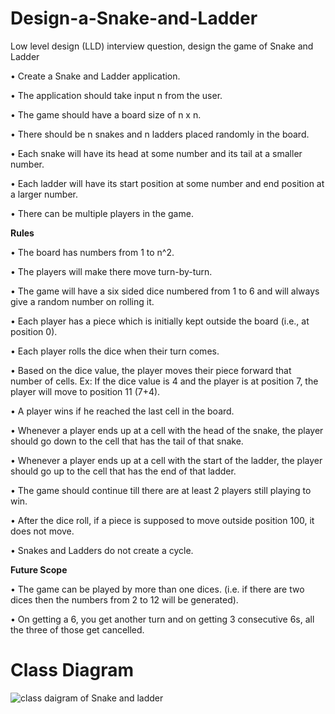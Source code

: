 # Design-a-Snake-and-Ladder
Low level design (LLD) interview question, design the game of Snake and Ladder

•	Create a Snake and Ladder application.

•	The application should take input n from the user.

•	The game should have a board size of n x n.

•	There should be n snakes and n ladders placed randomly in the board.

•	Each snake will have its head at some number and its tail at a smaller number.

•	Each ladder will have its start position at some number and end position at a larger number.

•	There can be multiple players in the game.

**Rules**

•	The board has numbers from 1 to n^2.

•	The players will make there move turn-by-turn.

•	The game will have a six sided dice numbered from 1 to 6 and will always give a random number on rolling it.

•	Each player has a piece which is initially kept outside the board (i.e., at position 0).

•	Each player rolls the dice when their turn comes.

•	Based on the dice value, the player moves their piece forward that number of cells. Ex: If the dice value is 4 and the player is at position 7, the player will move to position 11 (7+4).

•	A player wins if he reached the last cell in the board.

•	Whenever a player ends up at a cell with the head of the snake, the player should go down to the cell that has the tail of that snake.

•	Whenever a player ends up at a cell with the start of the ladder, the player should go up to the cell that has the end of that ladder.

•	The game should continue till there are at least 2 players still playing to win.

•	After the dice roll, if a piece is supposed to move outside position 100, it does not move.

•	Snakes and Ladders do not create a cycle.

**Future Scope**

•	The game can be played by more than one dices. (i.e. if there are two dices then the numbers from 2 to 12 will be generated).

•	On getting a 6, you get another turn and on getting 3 consecutive 6s, all the three of those get cancelled.



# Class Diagram

![class daigram of Snake and ladder](https://github.com/Nirosha-Rayee/Design-a-Snake-and-Ladder/assets/135204611/4529bec7-a960-4a2e-874c-eacc740b6a81)









